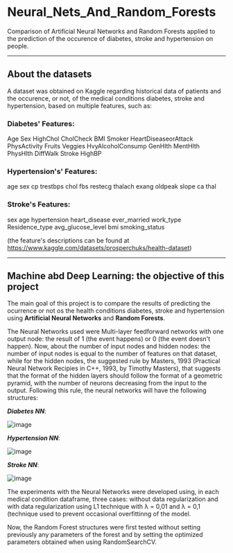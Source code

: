 # Neural_Nets_And_Random_Forests
Comparison of Artificial Neural Networks and Random Forests applied to the prediction of the occurence of diabetes, stroke and hypertension on people.

_____________________________________________________________________

## About the datasets

A dataset was obtained on Kaggle regarding historical data of patients and the occurence, or not, of the medical conditions diabetes, stroke and hypertension, based on multiple features, such as:

### Diabetes' Features:
Age	Sex	HighChol	CholCheck	BMI	Smoker	HeartDiseaseorAttack	PhysActivity	Fruits	Veggies	HvyAlcoholConsump	GenHlth	MentHlth	PhysHlth	DiffWalk	Stroke	HighBP

### Hypertension's' Features:
age	sex	cp	trestbps	chol	fbs	restecg	thalach	exang	oldpeak	slope	ca	thal

### Stroke's Features:
sex	age	hypertension	heart_disease	ever_married	work_type	Residence_type	avg_glucose_level	bmi	smoking_status

(the feature's descriptions can be found at https://www.kaggle.com/datasets/prosperchuks/health-dataset)

_____________________________________________________________________

## Machine abd Deep Learning: the objective of this project

The main goal of this project is to compare the results of predicting the ocurrence or not os the health conditions diabetes, stroke and hypertension using **Artificial Neural Networks** and **Random Forests**.

The Neural Networks used were Multi-layer feedforward networks with one output node: the result of 1 (the event happens) or 0 (the event doesn't happen). Now, about the number of input nodes and hidden nodes: the number of input nodes is equal to the number of features on that dataset, while for the hidden nodes, the suggested rule by Masters, 1993 (Practical Neural Network Recipies in C++, 1993, by Timothy Masters), that suggests that the format of the hidden layers should follow the format of a geometric pyramid, with the number of neurons decreasing from the input to the output. Following this rule, the neural networks will have the following structures:

***Diabetes NN***:

![image](https://user-images.githubusercontent.com/100734219/215916166-0ddeab16-54d1-4267-a65d-0cd2cc62520b.png)


***Hypertension NN***:

![image](https://user-images.githubusercontent.com/100734219/215916204-d8631b42-20c7-4e2c-88c4-61644d4aca65.png)


***Stroke NN***:

![image](https://user-images.githubusercontent.com/100734219/215916252-65e8e678-7593-4e33-93e7-10f2ffdbbdad.png)


The experiments with the Neural Networks were developed using, in each medical condition dataframe, three cases: without data regularization and with data regularization using L1 technique with λ = 0,01 and λ = 0,1 (technique used to prevent occasional overfittinng of the model.

Now, the Random Forest structures were first tested without setting previously any parameters of the forest and by setting the optimized parameters obtained when using RandomSearchCV.




























